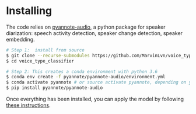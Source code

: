 # Installing

The code relies on [pyannote-audio](https://github.com/pyannote/pyannote-audio), a python package 
for speaker diarization: speech activity detection, speaker change detection, speaker embedding.


```bash
# Step 1:  install from source
$ git clone --recurse-submodules https://github.com/MarvinLvn/voice_type_classifier.git
$ cd voice_type_classifier

# Step 2: This creates a conda environment with python 3.6
$ conda env create -f pyannote/pyannote-audio/environment.yml
$ conda activate pyannote # or source activate pyannote, depending on your config
$ pip install pyannote/pyannote-audio
```

Once everything has been installed, you can apply the model by following [these instructions](../docs/applying.md).